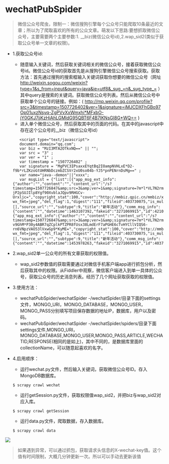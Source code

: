 # wechatPubSpider
> 微信公众号爬虫，限制一：微信搜狗引擎每个公众号只能爬取10条最近的文章；所以为了爬取喜欢的所有的公众文章。萌发以下思路:要想抓取微信公众号，主要需要两个主要参数:1. __biz(微信公众号id),2.wap_sid2(类似于获取公众号单一文章的权限)。

- 1.获取公众号id:
	- 随意输入关键词，然后获取关键词相关的微信公众号，接着获取微信公众号id。微信公众号id的获取首先是从搜狗引擎微信公众号搜索获取。获取方法：首先通过搜狗的搜索框输入关键词获取你想要的微信公众号（网址 http://weixin.sogou.com/weixin?type=1&s_from=input&query=java&ie=utf8&_sug_=n&_sug_type_= ）其中query是搜索的关键词。获取微信公众号列表。然后从微信公众号中获取单个公众号的链接。例如：( http://mp.weixin.qq.com/profile?src=3&timestamp=1507726402&ver=1&signature=iMJCDXFhGBo97Op01uxzNsyq-ZgPVvXxWmxhi*MFxbO-jY0GKJ7jjKzHiAhLGMldG95QBT6F4B7IKNsGI8G*WQ== )
	- 进入单个微信公众号，然后获取其中的页面的代码。在其中的javascript中存在这个公众号的__biz（微信公众号id）
  ```
     <script type="text/javascript">
     document.domain="qq.com";
     var biz = "MzI3MTA2OTkxNQ==" || "";
     var src = "3" ; 
     var ver = "1" ; 
     var timestamp = "1507726402" ; 
     var signature = "MgPVC3IPsaxxEYqtBq2IOampNVHLxE*D2-f9b*rLZKzoGtUHRNbDczmbZCSVr2xU0so04b-YJ5*pnPENrnDsMg==" ; 
     var name="java--demon"||"xxxx";
     var msgList = {"list":[{"app_msg_ext_info":{"author":"","content":"","content_url":"/s?timestamp=1507726847&amp;src=3&amp;ver=1&amp;signature=7m*l*VL7N2rmoUqDTJ0cU8HGgyZ6W6vz6lCZESAIKyM0FoT7uPgVZghVou*eg9godSOwuIuNLi3tpwgBVaJEIUtJJTebhtJ*I9ld*q8au3PdmTGHiPtNiNqD1RqpDdG25J7*-jP2pSUJIlp8Ygf90XvblaJQpv9RHGCv-Urxljc=","copyright_stat":100,"cover":"http://mmbiz.qpic.cn/mmbiz/xP5fTfMpdGWskgFKqK158QFLCRtvEAqzD5K97yKF7Hd3Gp34JFR0bFrGahRblIfh6eQxcEpDCAnia1I7UIyrL7w/0?wx_fmt=jpeg","del_flag":1,"digest":"111","fileid":403730075,"is_multi":0,"item_show_type":0,"multi_app_msg_item_list":[],"source_url":"","subtype":9,"title":"新年活动"},"comm_msg_info":{"content":"","datetime":1463107392,"fakeid":"3271069915","id":421070031,"status":2,"type":49}},{"app_msg_ext_info":{"author":"","content":"","content_url":"/s?timestamp=1507726847&amp;src=3&amp;ver=1&amp;signature=7m*l*VL7N2rmoUqDTJ0cU8HGgyZ6W6vz6lCZESAIKyM0FoT7uPgVZghVou*eg9godSOwuIuNLi3tpwgBVaJEIT-v9GhM*P30y4ABR7qZCplkPTZPR8fUsx38LmdErF7aPGHE6cTvHYCllVIQS6-rn6VNpzVAO53lVxwGp9*KyME=","copyright_stat":100,"cover":"http://mmbiz.qpic.cn/mmbiz/xP5fTfMpdGWskgFKqK158QFLCRtvEAqzD5K97yKF7Hd3Gp34JFR0bFrGahRblIfh6eQxcEpDCAnia1I7UIyrL7w/0?wx_fmt=jpeg","del_flag":1,"digest":"111","fileid":403730075,"is_multi":0,"item_show_type":0,"multi_app_msg_item_list":[],"source_url":"","subtype":9,"title":"新年活动"},"comm_msg_info":{"content":"","datetime":1453978263,"fakeid":"3271069915","id":403730105,"status":2,"type":49}}]};seajs.use("sougou/profile.js");
  
  ``` 
- 2.wap_sid2单一公众号的所有文章获取的权限值。
	- wap_sid2参数值的获取需要通过对微信手机客户端app进行抓包分析，然后获取其中的权限。从Fiddler中观察，微信客户端进入到单一具体的公众号，获取公众号的历史消息列表。经历了几个网址获取获取的权限值。
  
- 3.使用方法：
	- wechatPubSpider/wechatSpider -/wechatSpider/目录下面的settings文件，MONGO_URI，MONGO_DATABASE，MONGO_USER，MONGO_PASS分别填写项目保存数据的地址IP，数据库，用户以及密码。
	- wechatPubSpider/wechatSpider -/wechatSpider/spiders/目录下面settings文件,MONGO_URI，MONGO_DATABASE,MONGO_USER,MONGO_PASS,ARTICLE,WECHATID,RESPONSE(相同的是如上)，其中不同的，是数据库里面的collectionName，可以随意起喜欢的名字。
- 4.启用顺序：
	- 运行wechat.py文件，然后输入关键词，获取微信公众号ID。存入MongoDB数据库。
	```
	$ scrapy crawl wechat
	```
	- 运行getSession.py文件，获取权限值wap_sid2，并把biz与wap_sid2对应入库。
	```
	$ scrapy crawl getSession
	```
	- 运行data.py文件，爬取数据，存入数据库。
	```
	$ scrapy crawl data
	```
![](https://github.com/laternkiwis/wechatPubSpider/blob/master/%E6%8D%95%E8%8E%B7.PNG)	
> 如果遇到异常，可以通过抓包，获取请求头信息的X-wechat-key值。这个值有时间限制，大概几分钟更新一次。所以可以手动去更新该值
